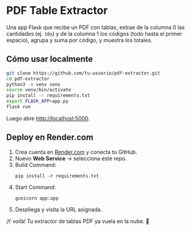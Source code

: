 # PDF Table Extractor

Una app Flask que recibe un PDF con tablas, extrae de la columna 0 las cantidades (ej. `10x`) y de la columna 1 los códigos (todo hasta el primer espacio), agrupa y suma por código, y muestra los totales.

## Cómo usar localmente

```bash
git clone https://github.com/tu-usuario/pdf-extractor.git
cd pdf-extractor
python3 -m venv venv
source venv/bin/activate
pip install -r requirements.txt
export FLASK_APP=app.py
flask run
```

Luego abre <http://localhost:5000>.

## Deploy en Render.com

1. Crea cuenta en [Render.com](https://render.com) y conecta tu GitHub.
2. Nuevo **Web Service** → selecciona este repo.
3. Build Command:
   ```
   pip install -r requirements.txt
   ```
4. Start Command:
   ```
   gunicorn app:app
   ```
5. Despliega y visita la URL asignada.

¡Y voilà! Tu extractor de tablas PDF ya vuela en la nube. 🚀

